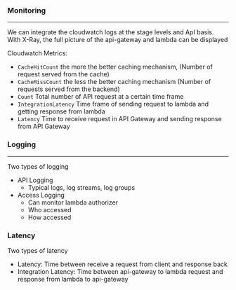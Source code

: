 ### Monitoring

---

We can integrate the cloudwatch logs at the stage levels and ApI basis. With X-Ray, the full picture of the api-gateway and lambda can be displayed

Cloudwatch Metrics:

- `CacheHitCount` the more the better caching mechanism, (Number of request served from the cache)
- `CacheMissCount` the less the better caching mechanism (Number of requests served from the backend)
- `Count` Total number of API request at a certain time frame
- `IntegrationLatency` Time frame of sending request to lambda and getting response from lambda
- `Latency` Time to receive request in API Gateway and sending response from API Gateway

### Logging

---

Two types of logging

- API Logging
  - Typical logs, log streams, log groups
- Access Logging
  - Can monitor lambda authorizer
  - Who accessed
  - How accessed

### Latency

Two types of latency

- Latency: Time between receive a request from client and response back
- Integration Latency: Time between api-gateway to lambda request and response from lambda to api-gateway

